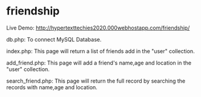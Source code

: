 # friendship

Live Demo:
http://hypertexttechies2020.000webhostapp.com/friendship/


db.php:
To connect MySQL Database.

index.php:
This page will return a list of friends add in the "user" collection.

add_friend.php:
This page will add a friend's name,age and location in the "user" collection.

search_friend.php:
This page will return the full record by searching the records with name,age and location.
